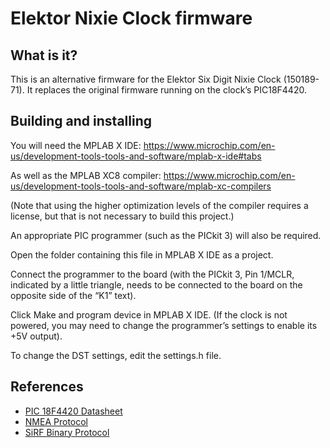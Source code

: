Elektor Nixie Clock firmware
============================

What is it?
-----------

This is an alternative firmware for the Elektor Six Digit Nixie Clock
(150189-71). It replaces the original firmware running on the clock’s
PIC18F4420.

Building and installing
-----------------------

You will need the MPLAB X IDE:
https://www.microchip.com/en-us/development-tools-tools-and-software/mplab-x-ide#tabs

As well as the MPLAB XC8 compiler:
https://www.microchip.com/en-us/development-tools-tools-and-software/mplab-xc-compilers

(Note that using the higher optimization levels of the compiler requires a
license, but that is not necessary to build this project.)

An appropriate PIC programmer (such as the PICkit 3) will also be required.

Open the folder containing this file in MPLAB X IDE as a project.

Connect the programmer to the board (with the PICkit 3, Pin 1/MCLR, indicated
by a little triangle, needs to be connected to the board on the opposite side
of the “K1” text).

Click Make and program device in MPLAB X IDE. (If the clock is not powered, you
may need to change the programmer’s settings to enable its +5V output).

To change the DST settings, edit the settings.h file.

References
----------

* [PIC 18F4420 Datasheet](https://ww1.microchip.com/downloads/en/DeviceDoc/39631E.pdf)
* [NMEA Protocol](https://www.sparkfun.com/datasheets/GPS/NMEA%20Reference%20Manual-Rev2.1-Dec07.pdf)
* [SiRF Binary Protocol](https://cdn.sparkfun.com/datasheets/Sensors/GPS/SiRF_Binary_Protocol.pdf)
